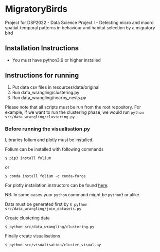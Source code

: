 # MigratoryBirds
Project for DSP2022 - Data Science Project I - Detecting micro and macro spatial-temporal patterns in behaviour and habitat selection by a migratory bird

## Installation Instructions

* You must have python3.9 or higher installed


## Instructions for running

1. Put data csv files in resources/data/original
1. Run data\_wrangling/clustering.py
1. Run data\_wrangling/nearby\_nests.py

Please note that all scripts must be run from the root repository. For example, if we want to run the clustering phase, we would run `python src/data_wrangling/clustering.py`

### Before running the visualisation.py

Libraries folium and plotly must be installed.

Folium can be installed with following commands
```
$ pip3 install folium
```
or
```
$ conda install folium -c conda-forge
```
For plotly installation instructors can be found [here](https://plotly.com/python/getting-started/).

NB: In some cases yuor `python` command might be `python3` or alike.

Data must be generated first by
`$ python src/data_wrangling/join_datasets.py`

Create clustering data

`$ python src/data_wrangling/clustering.py`

Finally create visualisations

`$ python src/visualisation/cluster_visual.py`
